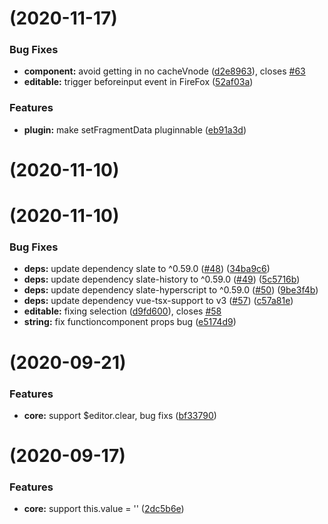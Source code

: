 # [](https://github.com/marsprince/slate-vue/compare/v0.1.9...v) (2020-11-17)


### Bug Fixes

* **component:** avoid getting in no cacheVnode ([d2e8963](https://github.com/marsprince/slate-vue/commit/d2e8963e649bf13efcbac6a67317c8d879d1c32e)), closes [#63](https://github.com/marsprince/slate-vue/issues/63)
* **editable:** trigger beforeinput event in FireFox ([52af03a](https://github.com/marsprince/slate-vue/commit/52af03a2416472baca4f636b0cf6a9ffa0101b16))


### Features

* **plugin:** make setFragmentData pluginnable ([eb91a3d](https://github.com/marsprince/slate-vue/commit/eb91a3d916c15ead8ceb5692a0fefe39147e8faa))



# [](https://github.com/marsprince/slate-vue/compare/v0.1.8...v) (2020-11-10)



# [](https://github.com/marsprince/slate-vue/compare/v0.1.7...v) (2020-11-10)


### Bug Fixes

* **deps:** update dependency slate to ^0.59.0 ([#48](https://github.com/marsprince/slate-vue/issues/48)) ([34ba9c6](https://github.com/marsprince/slate-vue/commit/34ba9c66b256bceb20053ca3fbdea2016cee524e))
* **deps:** update dependency slate-history to ^0.59.0 ([#49](https://github.com/marsprince/slate-vue/issues/49)) ([5c5716b](https://github.com/marsprince/slate-vue/commit/5c5716bf65978bc20077ba3cda0dc443b96c9883))
* **deps:** update dependency slate-hyperscript to ^0.59.0 ([#50](https://github.com/marsprince/slate-vue/issues/50)) ([9be3f4b](https://github.com/marsprince/slate-vue/commit/9be3f4bc1fd3bd9ae020a7c94af0cd99897dafe8))
* **deps:** update dependency vue-tsx-support to v3 ([#57](https://github.com/marsprince/slate-vue/issues/57)) ([c57a81e](https://github.com/marsprince/slate-vue/commit/c57a81ef699c60bb8d7ee5ae37b97a550138ec49))
* **editable:** fixing selection ([d9fd600](https://github.com/marsprince/slate-vue/commit/d9fd6008d56fcb3a66801f0e559d641c5d79134b)), closes [#58](https://github.com/marsprince/slate-vue/issues/58)
* **string:** fix functioncomponent props bug ([e5174d9](https://github.com/marsprince/slate-vue/commit/e5174d9ddfbc69eaf9a74872536e583edca6953d))



# [](https://github.com/marsprince/slate-vue/compare/v0.1.6...v) (2020-09-21)


### Features

* **core:** support $editor.clear, bug fixs ([bf33790](https://github.com/marsprince/slate-vue/commit/bf33790e87a38a15669181ea2575809743d90d62))



# [](https://github.com/marsprince/slate-vue/compare/v0.1.5...v) (2020-09-17)


### Features

* **core:** support this.value = '' ([2dc5b6e](https://github.com/marsprince/slate-vue/commit/2dc5b6e6bfbfae1b2a02f740701614dda45282c0))



